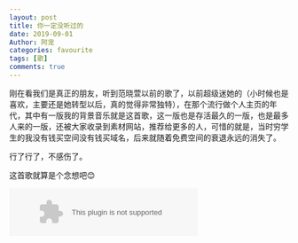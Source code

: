 ```yaml
---
layout: post
title: 你一定没听过的
date: 2019-09-01
Author: 阿宠
categories: favourite
tags: [歌]
comments: true
--- 
```


刚在看我们是真正的朋友，听到范晓萱以前的歌了，以前超级迷她的（小时候也是喜欢，主要还是她转型以后，真的觉得非常独特），在那个流行做个人主页的年代，其中有一版我的背景音乐就是这首歌，这一版也是存活最久的一版，也是最多人来的一版，还被大家收录到素材网站，推荐给更多的人，可惜的就是，当时穷学生的我没有钱买空间没有钱买域名，后来就随着免费空间的衰退永远的消失了。

行了行了，不感伤了。

这首歌就算是个念想吧😊


<embed src="//music.163.com/style/swf/widget.swf?sid=230160&type=2&auto=1&width=320&height=66" width="340" height="86"  allowNetworking="all">

